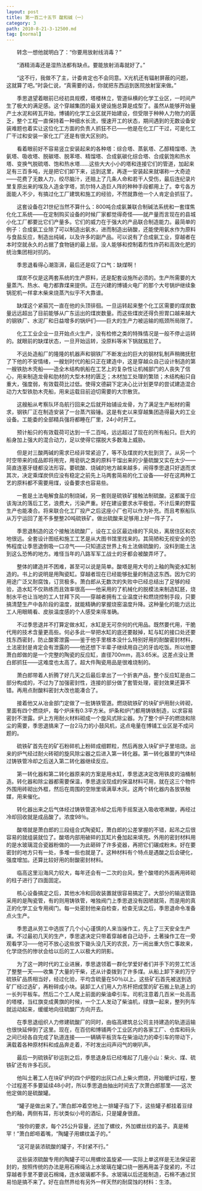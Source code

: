 ```yaml
---
layout: post
title: 第一百二十五节 酸和碱（一）
category: 3
path: 2010-8-21-3-12500.md
tag: [normal]
---
```


　　转念一想他就明白了：“你要用放射线消毒？”

　　“酒精消毒还是湿热法都有缺点。要能放射消毒就好了。”

　　“这不行，我做不了主，计委肯定也不会同意。X光机还有辐射屏蔽的问题，这就算了吧。”时袅仁说，“真需要的话，你就把东西运到医院放射室来做。”

　　季思退望着眼前已经初具规模，塔楼林立，管道纵横的化学工业区，一时间产生了极大的满足感。这个穿越集团的最关键设施总算是成型了。虽然从能够开始量产土水泥和砖瓦开始，博铺的化学工业区就开始建设，但受限于种种人力物力的匮乏，整个工程一直保持着一种细水长流，慢速开工的状态，期间遇到的无数设备安装难题也着实让这位化工方面的负责人抓狂不已——他是在化工厂干过，可是化工厂干过和安装一家化工厂还是有很大区别的。

　　看着眼前好不容易竖立安装起来的各种塔：综合塔、蒸氨塔、乙醇精馏塔、洗氨塔、吸收塔、脱碳塔、脱苯塔、精馏塔、合成氨碳化综合塔、合成氨饱和热水塔、变换气脱硫塔、饱和热水塔……这些大大小小的塔和连接它们的管道，加起来足有三百多吨，光是把它们卸下来，运到这里，再逐一安装起来就堪称一大奇迹——花费了无数人力，绞尽脑汁，还赔上了几条人命和若干人受伤，最后连纪录片里复原出来的埃及人造金字塔，凯尔特人造巨人阵的种种手段都用上了。幸亏各方面能人不少，有搞过化工厂建筑和施工的经验，不然就靠他一个人肯定会抓狂了。

　　这套设备在21世纪当然不算什么：800吨合成氨兼联合制碱法系统和一套煤焦化化工系统——在定制购买设备的时候厂家都觉得奇怪——就产量而言现在的县城小化工厂都要比它们产量多。它们的威力在于强大的产品联合制造能力。最简单的例子：合成氨工业除了可以制造出氨水，进而制造出硝酸，还能使用氨水作为原料与食盐反应，制造出纯碱，以及许多的副产品。可以说有了合成氨工业，穿越者在本时空就永久的占据了食物链的最上层。没人能够和控制着烈性炸药和高效化肥的统治集团相对抗的。

　　季思退看得心潮澎湃，最后还是叹了口气：缺煤啊！

　　煤炭不仅是这两套系统的生产原料，还是配套设施所必须的。生产所需要的大量蒸汽、热水、电力都靠煤来提供。正在兴建的博铺火电厂的那个大号锅炉继续象锅驼机一样拿木柴来烧蒸汽似乎不大靠谱。

　　缺煤这个紧箍咒一直在他的头顶徘徊。一旦运转起来整个化工区需要的煤炭数量远远超出了目前能够从广东运出的煤炭数量。而这些煤炭还得负担胃口越来越大的钢铁厂、水泥厂和日益增多的锅炉们——巨大的生产力被运输的瓶颈所局限了。

　　化工工业企业一旦开始点火生产，没有检修之类的特殊情况是一般不停止运转的。就眼前的缺煤状态，一旦开始运转，没原料等米下锅就尴尬了。

　　不远处造船厂的隆隆的机器声和钢铁厂不断发出的巨大的钢材轧制声稍微抚慰了下他的不安情绪，一艘划时代的船只正在建造中，这是穿越众自己设计制造的第一艘铁肋木壳船——造全木结构帆船在工艺上的复杂性让机械部门的人丧失了信心，用来制造龙骨和肋材的大型木材的匮乏；木材加工处理的繁琐；木结构船只自重大，强度弱，有效载荷比过低。使得文德嗣下定决心比计划更早的尝试建造混合动力大型铁肋木壳船，用来运载目前迫切需要的大宗散货。

　　这艘船从考察队环岛航行回来之后就开始铺设龙骨，为了满足生产船材的需求，钢铁厂正在制造安装了一台蒸汽锻锤。这是有史以来穿越集团造得最大的工业设备。工能委的全部精兵强将都睡在厂里，24小时开工。

　　预计船只的有效载荷可达到一千二百吨，远远超过了现在的所有船只。巨大的船身加上强大的混合动力，足以使得它摆脱大多数海上威胁。

　　但是对三酸两碱的需求已经非常紧迫了，等不及煤炭的大批到货了。从另一个时空带来的成品即将用完，用皂矾之类的原料干馏出来的少量硫酸又实在太少——简直连塞牙缝都没法形容。要硫酸、烧碱的地方越来越多，闹得季思退只好退而求其次，决定乘煤炭供应没有稳定之前先上马两套简易的化工设备——好在这两种工艺的原料都不需要用煤，设备要求也容易些。

　　一套是土法电解食盐的制烧碱，另一套则是硫铁矿接触法制硫酸。这都属于应该淘汰的落后工艺，浪费大，污染严重。好在建设要求水平极低，不计后果的野蛮生产也能凑合。将来联合化工厂投产之后这座小厂也可以作为补充。而且考察船队从万宁运回了差不多整整20吨硫铁矿。做出硫酸来足够用上好一阵子了。

　　季思退制造的这个接触法硫酸厂，设在工业区最边缘的下风处，离居住区和农地很远。全套设计图纸和施工工艺是从大图书馆里找来的。其简陋和无视安全的恐怖程度让季思退倒吸一口凉气——只知道这世界上有土法做硫酸的，没料到能土法到这么恐怖的地方。难怪当年的八路军军工战士的牙都会被酸弄坏了。

　　整体的建造并不困难，甚至可以说是简单。酸塔是用大号的上釉的陶瓷水缸制造的。书上的说明是用陶瓷缸。穿越者现在已经能够批量的制造这东西。因为它的用途广泛又耐腐蚀，订货极多。萧白郎从无数次的失败中已经总结出了足够的经验，造水缸不仅熟练而且效率很高——他采用的了机械化的脱模法来制造缸胚，烧制水平也让当地的工人甘拜下风——穿越者拥有工业温度计和燃烧控制手段，只要搞清楚生产中各阶段的温度，就能精确的掌握烧窑温度升降。这种量化的能力远比工人用眼睛看、皮肤温度感的个人感受来得准确。

　　不过季思退并不打算定做水缸，水缸是无可奈何的代用品。既然要代用，干脆代用的技术含量更高些。何必多此一举把水缸的底还要敲掉，缸与缸的接口处还要找东西密封，防止酸雾泄露——鉴于他手里根本没什么特别好用的耐酸密封材料，土法密封是肯定会有泄露的——他还想下半辈子继续用自己的牙齿吃饭。所以他要萧白郎做的是一个完整的陶瓷的反应缸，直径700mm，高3.65米。这差点没让萧白郎抓狂——这难度也太高了。超大件陶瓷用品是很难烧制的。

　　萧白郎带着人折腾了好几天之后最后拿出了一个折衷产品，整个反应缸是由二部分构成的，不过为了加强密封性，连接的部分做了套管处理，密封效果还算不错。再用点耐酸料密封大改也能凑合了。

　　接着他又从冶金部门定做了一批铸铁管道。燃烧硫铁矿的块矿炉用耐火砖砌，里面有四个燃烧炉，每个炉床有0.3平方米。炉条和炉门都用铸铁制造，以求容易密封不泄露。炉上方用耐火材料砌成一个旋风式除尘器。为了整个炉子的燃烧和除尘的需要，季思退搞来了一台2马力的小鼓风机，这点电量在博铺工业区是不成问题的。

　　硫铁矿首先在的矿石粉碎机上粉碎成细颗粒，然后再放入块矿炉子里培烧。出来的炉气经过耐火砖砌的旋风除尘器之后进入第一转化器。第一转化器里的气体经过铸铁管冷却之后送入第二转化器继续反应。

　　第一转化器和第二转化器原来的方案是用水缸，季思退决定改用铁皮的油桶制造。转化器和除尘器都需要保温，季思退没现成的保温材料可用，就在这三个物件外围用砖砌出外框，然后在周围的空隙里填满草木灰。这两个转化器内各放铁触媒，用来催化。

　　转化器出来之后气体经过铸铁管道冷却之后用手摇泵送入吸收塔淋酸，再经过冷却回收就是成品酸了。浓度98％。

　　酸塔就是萧白郎的三段组合式陶瓷缸，萧白郎的公差掌握的不错，起吊之后很容易的就组装就位了。酸塔内部用破碎的瓦缸片叠加起来填充。外用的密封材料用的是水玻璃混合瓷器粉做的——为此砸碎了许多瓷器，再把它们碾成粉末。好在要密封的地方只有一处，多堆一些也就是了。这种材料有个特点是遇酸之后会硬化，强度增加。还算比较好用的耐酸密封材料。

　　临高这里沿海风力较大，每年还会有一二次的台风，整个酸塔的外面再用砖砌的柱子进行了四面固定。

　　核心设备搞定之后，其他水冷和回收装置就很容易搞定了。大部分的输送管路采用的是陶瓷管，有的则用铸铁管，唯独阀门上季思退没有因陋就简，而是用的真正的化学工业专用阀门。每一处密封他亲自检查，检查无误之后，季思退命令准备点火生产。

　　季思退从劳工中选拔了几个小心谨慎的人来当操作工，先上了三天安全生产课。不过最初几天的生产，季思退决定只带着穿越者自己动手，土著操作工在一旁观看学习——他可不放心这些放下锄头没几天的农民，万一闹出重大伤亡事故来，化学烧伤的惨状会给以后的工人以极大的阴影。

　　为了这一跨时代的工业进展，季思退领着一群化学爱好者们并手下的劳工忙活了整整一天——收集了大量的干柴，还从计委拨到了许多煤。从船上卸下来的万宁硫铁矿品质相当好，经过化验，平均含硫量在50％以上。这些矿石首先被送到选矿厂经过选矿，再粉碎成小块。装卸工人们用人力吊杆把成筐的矿石搬上轨道上的一长列平板车。然后二个工人爬上前面的柴油牵引车。司机注意着几百米一处高高的塔楼，当红旗变成黄旗的时候，一个工人发动了柴油机，绿旗一起来，整列列车就运动起来，缓缓地向往硫酸厂方向开去。

　　在季思退组织人力修建硫酸厂的同时，由临高建筑总公司主持建造的轨道运输也很快延伸到了这里。现在，在百仞和博铺两个工业区内的各家工厂、仓库和码头之间已经各自完成了轨道连接——一辆辆平板货车在柴油动力的牵引车的带动下，满载着各种原材料和成品奔走着，不时发出闷声闷气的喇叭声。

　　最后一列硫铁矿砂运到之后，季思退身后已经堆起了几座小山：柴火、煤、硫铁矿还有许多石灰。

　　他叫土著工人在块矿炉的四个炉膛的出灰口点上柴火燃烧，开始暖炉过程，整个过程差不多要延续48小时，所以季思退由抽出时间去了次萧白郎那里——这次他定做的是硫酸罐。

　　“罐子是做出来了。”萧白郎冲着空地上一排罐子指了下，这些罐子都挂着豆绿色的釉，两侧有耳，形状类似小号的酒坛，只是罐身很直。

　　“按你的要求，每个25公升容量，还加了螺纹，外加螺丝纹的盖子。真是稀罕！”萧白郎咂着嘴，“陶罐子用螺纹盖子的。”

　　“这可是装浓硫酸的罐子，不封紧不行。”

　　这些装浓硫酸专用的陶罐子可以用螺纹盖旋紧——实际上单这样是无法保证密封的，按照传统的办法是用石棉绳沾上水玻璃在罐口绕一圈再用盖子旋紧的，不过穿越者手里不要说石棉绳，连水玻璃都不多。水玻璃以后还能制造，石棉不通过贸易怕是搞不来了。好在自然界给有另外一样天然的耐腐蚀的材料：生漆。
